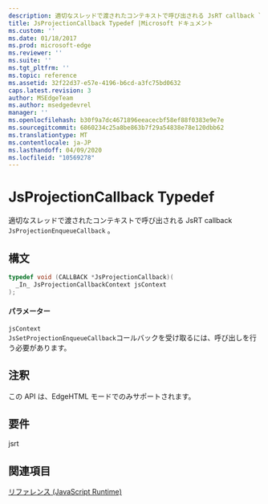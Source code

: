 ```yaml
---
description: 適切なスレッドで渡されたコンテキストで呼び出される JsRT callback `JsProjectionEnqueueCallback` 。
title: JsProjectionCallback Typedef |Microsoft ドキュメント
ms.custom: ''
ms.date: 01/18/2017
ms.prod: microsoft-edge
ms.reviewer: ''
ms.suite: ''
ms.tgt_pltfrm: ''
ms.topic: reference
ms.assetid: 32f22d37-e57e-4196-b6cd-a3fc75bd0632
caps.latest.revision: 3
author: MSEdgeTeam
ms.author: msedgedevrel
manager: ''
ms.openlocfilehash: b30f9a7dc4671896eeacecbf58ef88f0383e9e7e
ms.sourcegitcommit: 6860234c25a8be863b7f29a54838e78e120dbb62
ms.translationtype: MT
ms.contentlocale: ja-JP
ms.lasthandoff: 04/09/2020
ms.locfileid: "10569278"
---
```

# JsProjectionCallback Typedef
適切なスレッドで渡されたコンテキストで呼び出される JsRT callback `JsProjectionEnqueueCallback` 。  
  
## 構文  
  
```cpp  
typedef void (CALLBACK *JsProjectionCallback)(  
  _In_ JsProjectionCallbackContext jsContext  
);  
```  
  
#### パラメーター  
 `jsContext`  
 `JsSetProjectionEnqueueCallback`コールバックを受け取るには、呼び出しを行う必要があります。  
  
## 注釈  
 この API は、EdgeHTML モードでのみサポートされます。  
  
## 要件  
 jsrt  
  
## 関連項目  
 [リファレンス (JavaScript Runtime)](../chakra-hosting/reference-javascript-runtime.md)
